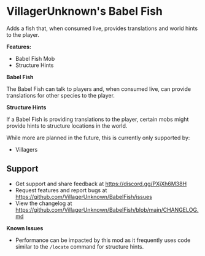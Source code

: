 # VillagerUnknown's Babel Fish

Adds a fish that, when consumed live, provides translations and world hints to the player.

**Features:**

* Babel Fish Mob
* Structure Hints

**Babel Fish**

The Babel Fish can talk to players and, when consumed live, can provide translations for other species to the player.

**Structure Hints**

If a Babel Fish is providing translations to the player, certain mobs might provide hints to structure locations in the world.

While more are planned in the future, this is currently only supported by:
* Villagers

## Support

* Get support and share feedback at https://discord.gg/PXjXh6M38H
* Request features and report bugs at https://github.com/VillagerUnknown/BabelFish/issues
* View the changelog at https://github.com/VillagerUnknown/BabelFish/blob/main/CHANGELOG.md

**Known Issues**

* Performance can be impacted by this mod as it frequently uses code similar to the `/locate` command for structure hints.